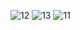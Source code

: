 ![12](https://user-images.githubusercontent.com/104312094/224805551-ef3a6942-3001-412c-b150-0f51564364b8.PNG)
![13](https://user-images.githubusercontent.com/104312094/224805565-762261d3-559c-4d4b-9d98-2fb99a73f7f2.PNG)
![11](https://user-images.githubusercontent.com/104312094/224805581-35f5e69c-29e9-45ef-83ed-b59a1c5d9397.PNG)
